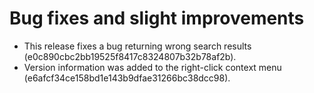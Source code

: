 <h1>Bug fixes and slight improvements</h1>

<ul>
    <li>This release fixes a bug returning wrong search results (e0c890cbc2bb19525f8417c8324807b32b78af2b).</li>
    <li>Version information was added to the right-click context menu (e6afcf34ce158bd1e143b9dfae31266bc38dcc98).</li>
</ul>
